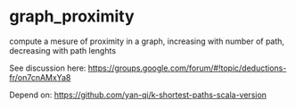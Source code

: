 # graph_proximity
compute a mesure of proximity in a graph, increasing with number of path, decreasing with path lenghts

See discussion here:
https://groups.google.com/forum/#!topic/deductions-fr/on7cnAMxYa8

Depend on:
https://github.com/yan-qi/k-shortest-paths-scala-version

